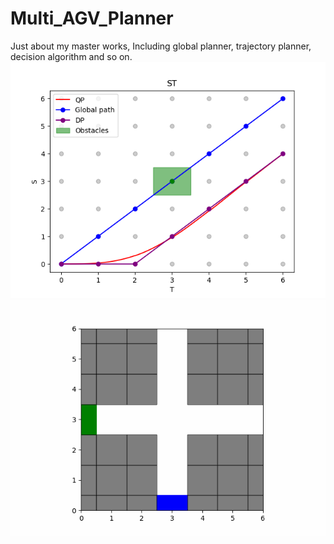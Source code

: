 # Multi_AGV_Planner
Just about my master works, Including global planner, trajectory planner, decision algorithm and so on. 
![image](https://github.com/Qin1143/Multi_AGV_Planner/blob/main/Figures/low-speed02.png)
![image](https://github.com/Qin1143/Multi_AGV_Planner/blob/main/Figures/low-speed02.gif)